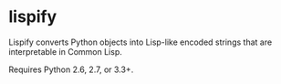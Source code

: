# lispify
Lispify converts Python objects into Lisp-like encoded strings that are interpretable in Common Lisp.

Requires Python 2.6, 2.7, or 3.3+.